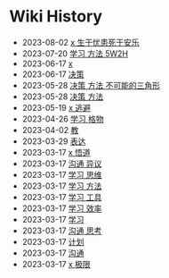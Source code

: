 # Wiki History

- 2023-08-02        [x 生于忧患死于安乐](/0023_x_生于忧患死于安乐)
- 2023-07-20        [学习 方法 5W2H](/0022_学习_方法_5W2H)
- 2023-06-17        [x](/0020_x)
- 2023-06-17        [决策](/0021_决策)
- 2023-05-28        [决策 方法 不可能的三角形](/0019_决策_方法_不可能的三角形)
- 2023-05-28        [决策 方法](/0018_决策_方法)
- 2023-05-19        [x 逃避](/0017_x_逃避)
- 2023-04-26        [学习 格物](/0016_学习_格物)
- 2023-04-02        [教](/0015_教)
- 2023-03-29        [表达](/0014_表达)
- 2023-03-17        [x 悟道](/0004_x_悟道)
- 2023-03-17        [沟通 异议](/0006_沟通_异议)
- 2023-03-17        [学习 思维](/0011_学习_思维)
- 2023-03-17        [学习 方法](/0013_学习_方法)
- 2023-03-17        [学习 工具](/0010_学习_工具)
- 2023-03-17        [学习 效率](/0012_学习_效率)
- 2023-03-17        [学习](/0009_学习)
- 2023-03-17        [沟通 思考](/0007_沟通_思考)
- 2023-03-17        [计划](/0008_计划)
- 2023-03-17        [沟通](/0005_沟通)
- 2023-03-17        [x 极限](/0003_x_极限)
